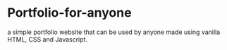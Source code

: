 # Portfolio-for-anyone
a simple portfolio website that can be used by anyone made using vanilla HTML, CSS and Javascript.

